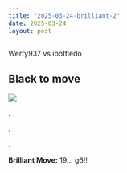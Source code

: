 ```yaml
---
title: "2025-03-24-brilliant-2"
date: 2025-03-24
layout: post
---
```


Werty937 vs ibottledo

## Black to move

![](/RecordMyBrilliancy/images/2025-03-24-brilliant-2.png)

.

.

.

**Brilliant Move:** 19... g6!!
